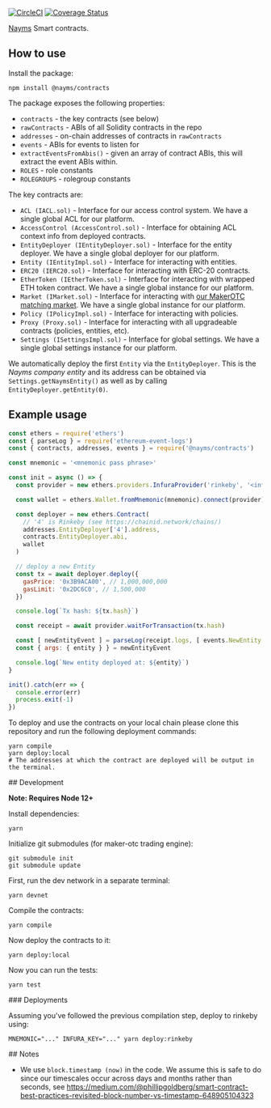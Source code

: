 [![CircleCI](https://circleci.com/gh/nayms/contracts/tree/master.svg?style=svg)](https://circleci.com/gh/nayms/contracts/tree/master) [![Coverage Status](https://coveralls.io/repos/github/nayms/contracts/badge.svg?branch=master)](https://coveralls.io/github/nayms/contracts?branch=master)

[Nayms](https://nayms.io) Smart contracts.

## How to use

Install the package:

```
npm install @nayms/contracts
```

The package exposes the following properties:

* `contracts` - the key contracts (see below)
* `rawContracts` - ABIs of all Solidity contracts in the repo
* `addresses` - on-chain addresses of contracts in `rawContracts`
* `events` - ABIs for events to listen for
* `extractEventsFromAbis()` - given an array of contract ABIs, this will extract the event ABIs within.
* `ROLES` - role constants
* `ROLEGROUPS` - rolegroup constants

The key contracts are:

* `ACL (IACL.sol)` - Interface for our access control system. We have a single global ACL for our platform.
* `AccessControl (AccessControl.sol)` - Interface for obtaining ACL context info from deployed contracts.
* `EntityDeployer (IEntityDeployer.sol)` - Interface for the entity deployer. We have a single global deployer for our platform.
* `Entity (IEntityImpl.sol)` - Interface for interacting with entities.
* `ERC20 (IERC20.sol)` - Interface for interacting with ERC-20 contracts.
* `EtherToken (IEtherToken.sol)` - Interface for interacting with wrapped ETH token contract. We have a single global instance for our platform.
* `Market (IMarket.sol)` - Interface for interacting with [our MakerOTC matching market](https://github.com/nayms/maker-otc). We have a single global instance for our platform.
* `Policy (IPolicyImpl.sol)` - Interface for interacting with policies.
* `Proxy (Proxy.sol)` - Interface for interacting with all upgradeable contracts (policies, entities, etc).
* `Settings (ISettingsImpl.sol)` - Interface for global settings. We have a single global settings instance for our platform.

We automatically deploy the first `Entity` via the `EntityDeployer`. This is the _Nayms company entity_ and its address
can be obtained via `Settings.getNaymsEntity()` as well as by calling `EntityDeployer.getEntity(0)`.

## Example usage

```js
const ethers = require('ethers')
const { parseLog } = require('ethereum-event-logs')
const { contracts, addresses, events } = require('@nayms/contracts')

const mnemonic = '<mnemonic pass phrase>'

const init = async () => {
  const provider = new ethers.providers.InfuraProvider('rinkeby', '<infura token>')

  const wallet = ethers.Wallet.fromMnemonic(mnemonic).connect(provider)

  const deployer = new ethers.Contract(
    // '4' is Rinkeby (see https://chainid.network/chains/)
    addresses.EntityDeployer['4'].address,
    contracts.EntityDeployer.abi,
    wallet
  )

  // deploy a new Entity
  const tx = await deployer.deploy({
    gasPrice: '0x3B9ACA00', // 1,000,000,000
    gasLimit: '0x2DC6C0', // 1,500,000
  })

  console.log(`Tx hash: ${tx.hash}`)

  const receipt = await provider.waitForTransaction(tx.hash)

  const [ newEntityEvent ] = parseLog(receipt.logs, [ events.NewEntity ])
  const { args: { entity } } = newEntityEvent

  console.log(`New entity deployed at: ${entity}`)
}

init().catch(err => {
  console.error(err)
  process.exit(-1)
})
```

To deploy and use the contracts on your local chain please clone this repository and run the following deployment commands:

```shell
yarn compile
yarn deploy:local
# The addresses at which the contract are deployed will be output in the terminal.
```

## Development

**Note: Requires Node 12+**

Install dependencies:

```
yarn
```

Initialize git submodules (for maker-otc trading engine):

```
git submodule init
git submodule update
```

First, run the dev network in a separate terminal:

```
yarn devnet
```

Compile the contracts:

```
yarn compile
```

Now deploy the contracts to it:

```
yarn deploy:local
```

Now you can run the tests:

```
yarn test
```

### Deployments

Assuming you've followed the previous compilation step, deploy to rinkeby using:

```
MNEMONIC="..." INFURA_KEY="..." yarn deploy:rinkeby
```

## Notes

* We use `block.timestamp (now)` in the code. We assume this is safe to do since our timescales occur across days and months rather than seconds, see https://medium.com/@phillipgoldberg/smart-contract-best-practices-revisited-block-number-vs-timestamp-648905104323
